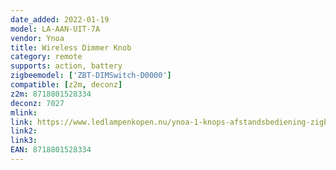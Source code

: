 ```yaml
---
date_added: 2022-01-19
model: LA-AAN-UIT-7A
vendor: Ynoa
title: Wireless Dimmer Knob
category: remote
supports: action, battery
zigbeemodel: ['ZBT-DIMSwitch-D0000']
compatible: [z2m, deconz]
z2m: 8718801528334
deconz: 7027
mlink: 
link: https://www.ledlampenkopen.nu/ynoa-1-knops-afstandsbediening-zigbee-3-0.html
link2: 
link3: 
EAN: 8718801528334
---
```

 
